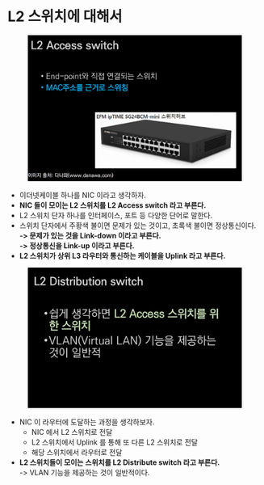 # L2 스위치에 대해서

<figure><img src="../../../.gitbook/assets/image (3) (1).png" alt=""><figcaption></figcaption></figure>

* 이더넷케이블 하나를 NIC 이라고 생각하자.
* **NIC 들이 모이는 L2 스위치를 L2 Access switch 라고 부른다.**&#x20;
* L2 스위치 단자 하나를 인터페이스, 포트 등 다양한 단어로 말한다.
* 스위치 단자에서 주황색 불이면 문제가 있는 것이고, 초록색 불이면 정상통신이다. \
  **-> 문제가 있는 것을 Link-down 이라고 부른다.**  \
  **-> 정상통신을 Link-up 이라고 부른다.**&#x20;
* **L2 스위치가 상위 L3 라우터와 통신하는 케이블을 Uplink 라고 부른다.**&#x20;

<figure><img src="../../../.gitbook/assets/image (4) (1).png" alt=""><figcaption></figcaption></figure>

* NIC 이 라우터에 도달하는 과정을 생각하보자.
  * NIC 에서 L2 스위치로 전달&#x20;
  * L2 스위치에서 Uplink 를 통해 또 다른 L2 스위치로 전달
  * 해당 스위치에서 라우터로 전달
* **L2 스위치들이 모이는 스위치를 L2 Distribute switch 라고 부른다.**\
  \-> VLAN 기능을 제공하는 것이 일반적이다.&#x20;
